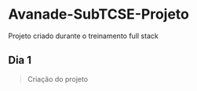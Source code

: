 # Avanade-SubTCSE-Projeto
Projeto criado durante o treinamento full stack


## Dia 1 


> Criação do projeto 